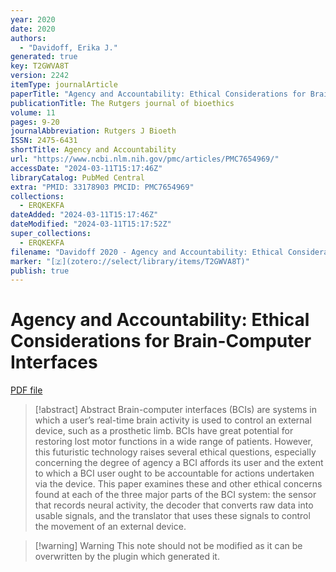 ```yaml
---
year: 2020
date: 2020
authors:
  - "Davidoff, Erika J."
generated: true
key: T2GWVA8T
version: 2242
itemType: journalArticle
paperTitle: "Agency and Accountability: Ethical Considerations for Brain-Computer Interfaces"
publicationTitle: The Rutgers journal of bioethics
volume: 11
pages: 9-20
journalAbbreviation: Rutgers J Bioeth
ISSN: 2475-6431
shortTitle: Agency and Accountability
url: "https://www.ncbi.nlm.nih.gov/pmc/articles/PMC7654969/"
accessDate: "2024-03-11T15:17:46Z"
libraryCatalog: PubMed Central
extra: "PMID: 33178903 PMCID: PMC7654969"
collections:
  - ERQKEKFA
dateAdded: "2024-03-11T15:17:46Z"
dateModified: "2024-03-11T15:17:52Z"
super_collections:
  - ERQKEKFA
filename: "Davidoff 2020 - Agency and Accountability: Ethical Considerations for Brain-Computer Interfaces.pdf"
marker: "[🇿](zotero://select/library/items/T2GWVA8T)"
publish: true
---
```

# Agency and Accountability: Ethical Considerations for Brain-Computer Interfaces

[PDF file](/Papers/PDFs/Davidoff%202020%20-%20Agency%20and%20Accountability:%20Ethical%20Considerations%20for%20Brain-Computer%20Interfaces.pdf)

> [!abstract] Abstract
> Brain-computer interfaces (BCIs) are systems in which a user’s real-time brain activity is used to control an external device, such as a prosthetic limb. BCIs have great potential for restoring lost motor functions in a wide range of patients. However, this futuristic technology raises several ethical questions, especially concerning the degree of agency a BCI affords its user and the extent to which a BCI user ought to be accountable for actions undertaken via the device. This paper examines these and other ethical concerns found at each of the three major parts of the BCI system: the sensor that records neural activity, the decoder that converts raw data into usable signals, and the translator that uses these signals to control the movement of an external device.

>[!warning] Warning
> This note should not be modified as it can be overwritten by the plugin which generated it.

